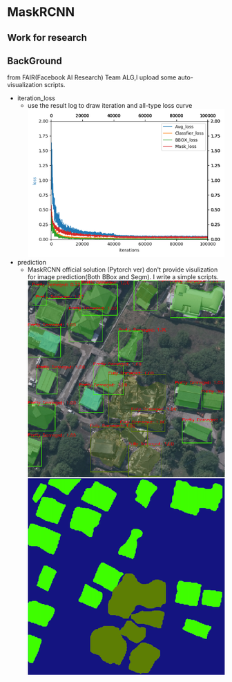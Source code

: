 # MaskRCNN
Work for research
---
BackGround
---
from FAIR(Facebook AI Research) Team ALG,I upload some auto-visualization scripts.
- iteration_loss
  - use the result log to draw iteration and all-type loss curve
  ![image](https://github.com/Zireael19Andre/MaskRCNN/blob/master/image/loss_vis.jpg)
- prediction
  - MaskRCNN official solution (Pytorch ver) don't provide visulization for image prediction(Both BBox and Segm).
  I write a simple scripts.
  ![image](https://github.com/Zireael19Andre/MaskRCNN/blob/master/image/BBox.png)
  ![image](https://github.com/Zireael19Andre/MaskRCNN/blob/master/image/Segm.png)

